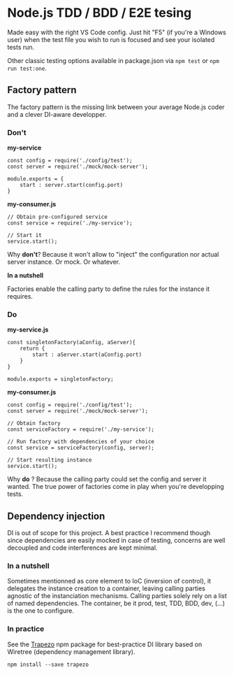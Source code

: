 # Node.js TDD / BDD / E2E tesing

Made easy with the right VS Code config. Just hit "F5" (if you're a Windows user) when the test file you wish to run is focused and see your isolated tests run.

Other classic testing options available in package.json via `npm test` or `npm run test:one`.

## Factory pattern

The factory pattern is the missing link between your average Node.js coder and a clever DI-aware developper.

### Don't

**my-service**

    const config = require('./config/test');
    const server = require('./mock/mock-server');

    module.exports = {
        start : server.start(config.port)
    }

**my-consumer.js**

    // Obtain pre-configured service
    const service = require('./my-service');

    // Start it
    service.start();

Why **don't**? Because it won't allow to "inject" the configuration nor actual server instance. Or mock. Or whatever.

**In a nutshell**

Factories enable the calling party to define the rules for the instance it requires.

### Do

**my-service.js**

    const singletonFactory(aConfig, aServer){
        return {
            start : aServer.start(aConfig.port)
        }
    }

    module.exports = singletonFactory;

**my-consumer.js**

    const config = require('./config/test');
    const server = require('./mock/mock-server');

    // Obtain factory
    const serviceFactory = require('./my-service');

    // Run factory with dependencies of your choice
    const service = serviceFactory(config, server);

    // Start resulting instance
    service.start();

Why **do** ? Because the calling party could set the config and server it wanted. The true power of factories come in play when you're developping tests.

## Dependency injection

DI is out of scope for this project. A best practice I recommend though since dependencies are easily mocked in case of testing, concerns are well decoupled and code interferences are kept minimal.

### In a nutshell

Sometimes mentionned as core element to IoC (inversion of control), it delegates the instance creation to a container, leaving calling parties agnostic of the instanciation mechanisms. Calling parties solely rely on a list of named dependencies. The container, be it prod, test, TDD, BDD, dev, (...) is the one to configure.

### In practice

See the [Trapezo](https://github.com/Dercetech/trapezo) npm package for best-practice DI library based on Wiretree (dependency management library).

`npm install --save trapezo`
